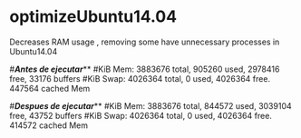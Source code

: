# optimizeUbuntu14.04
Decreases RAM usage , removing some have unnecessary processes in Ubuntu14.04

#*****************************Antes de ejecutar*******************************
#KiB Mem:   3883676 total,   905260 used,  2978416 free,    33176 buffers
#KiB Swap:  4026364 total,        0 used,  4026364 free.   447564 cached Mem

#*****************************Despues de ejecutar*******************************
#KiB Mem:   3883676 total,   844572 used,  3039104 free,    43752 buffers
#KiB Swap:  4026364 total,        0 used,  4026364 free.   414572 cached Mem
